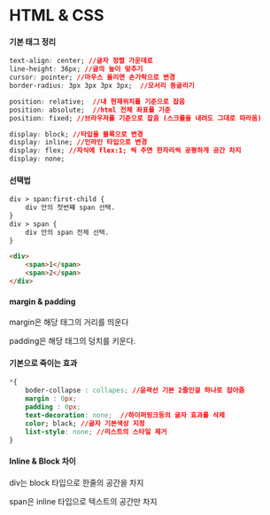 # HTML & CSS 

#### 기본 태그 정리

```css
text-align: center; //글자 정렬 가운데로
line-height: 36px; //글의 높이 맞추기
cursor: pointer; //마우스 올리면 손가락으로 변경
border-radius: 3px 3px 3px 3px;  //모서리 둥글리기

position: relative;  //내 현재위치를 기준으로 잡음
position: absolute;  //html 전체 좌표를 기준
position: fixed; //브라우저를 기준으로 잡음 (스크롤을 내려도 그대로 따라옴)

display: block; //타입을 블록으로 변경
display: inline; //인라인 타입으로 변경
display: flex; //자식에 flex:1; 씩 주면 한자리씩 공평하게 공간 차지
display: none;
```



#### 선택법

```html
div > span:first-child {
	div 안의 첫번쨰 span 선택.
}
div > span {
	div 안의 span 전체 선택.
}

<div>
    <span>1</span>
	<span>2</span>
</div>
```



#### margin & padding

margin은 해당 태그의 거리를 띄운다

padding은 해당 태그의 덩치를 키운다.



#### 기본으로 죽이는 효과

```css
*{
    boder-collapse : collapes; //윤곽선 기본 2줄인걸 하나로 잡아줌
    margin : 0px;
    padding : 0px;
    text-decoration: none;  //하이퍼링크등의 글자 효과를 삭제
    color; black; //글자 기본색상 지정
    list-style: none; //리스트의 스타일 제거
}
```



####  Inline & Block 차이

div는 block 타입으로 한줄의 공간을 차지

span은 inline 타입으로 텍스트의 공간만 차지




